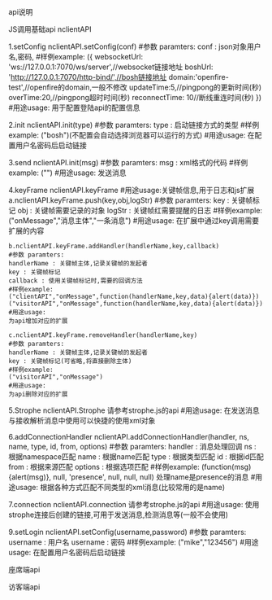 api说明

JS调用基础api
nclientAPI

1.setConfig
nclientAPI.setConfig(conf)
#参数 paramters:
conf : json对象用户名,密码, 
#样例example:
({
  websocketUrl: 'ws://127.0.0.1:7070/ws/server',//websocket链接地址
  boshUrl: 'http://127.0.0.1:7070/http-bind/',//bosh链接地址
  domain:'openfire-test',//openfire的domain,一般不修改
  updateTime:5,//pingpong的更新时间(秒)
  overTime:20,//pingpong超时时间(秒)
  reconnectTime: 10//断线重连时间(秒)
})
#用途usage:
用于配置登陆api的配置信息

2.init
nclientAPI.init(type)
#参数 paramters:
type :  启动链接方式的类型
#样例example:
("bosh")(不配置会自动选择浏览器可以运行的方式)
#用途usage:
在配置用户名密码后启动链接

3.send
nclientAPI.init(msg)
#参数 paramters:
msg : xml格式的代码 
#样例example:
("<message></message>")
#用途usage:
发送消息

4.keyFrame
nclientAPI.keyFrame
#用途usage:关键帧信息,用于日志和js扩展
	a.nclientAPI.keyFrame.push(key,obj,logStr)
	#参数 paramters:
	key : 关键帧标记
	obj : 关键帧需要记录的对象
	logStr : 关键帧红需要提醒的日志
	#样例example:
	("onMessage","消息主体","一条消息")
	#用途usage:
	在扩展中通过key调用需要扩展的内容
	
	b.nclientAPI.keyFrame.addHandler(handlerName,key,callback)
	#参数 paramters:
	handlerName : 关键帧主体,记录关键帧的发起者
	key : 关键帧标记
	callback : 使用关键帧标记时,需要的回调方法
	#样例example:
	("clientAPI","onMessage",function(handlerName,key,data){alert(data)})
	("visitorAPI","onMessage",function(handlerName,key,data){alert(data)})
	#用途usage:
	为api增加对应的扩展
	
	c.nclientAPI.keyFrame.removeHandler(handlerName,key)
	#参数 paramters:
	handlerName : 关键帧主体,记录关键帧的发起者
	key : 关键帧标记(可省略,将直接删除主体)
	#样例example:
	("visitorAPI","onMessage")
	#用途usage:
	为api删除对应的扩展
	
5.Strophe
nclientAPI.Strophe
请参考strophe.js的api
#用途usage:
在发送消息与接收解析消息中使用可以快捷的使用xml对象

6.addConnectionHandler
nclientAPI.addConnectionHandler(handler, ns, name, type, id, from, options)
#参数 paramters:
handler :  消息处理回调
ns : 根据namespace匹配
name : 根据name匹配
type : 根据类型匹配
id : 根据id匹配
from : 根据来源匹配
options : 根据选项匹配
#样例example:
(function(msg){alert(msg)}, null, 'presence', null, null, null)
处理name是presence的消息
#用途usage:
根据各种方式匹配不同类型的xml消息(比较常用的是name)

7.connection
nclientAPI.connection
请参考strophe.js的api
#用途usage:
使用strophe连接后创建的链接,可用于发送消息,检测消息等(一般不会使用)
	
9.setLogin
nclientAPI.setConfig(username,password)
#参数 paramters:
username :  用户名
username :  密码
#样例example:
("mike","123456")
#用途usage:
在配置用户名密码后启动链接




座席端api

访客端api
